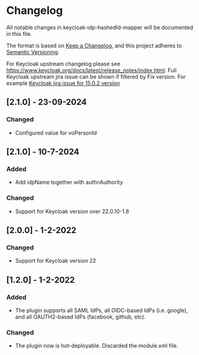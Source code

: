 # Changelog
All notable changes in keycloak-idp-hashedId-mapper will be documented in this file.

The format is based on [Keep a Changelog](https://keepachangelog.com/en/1.0.0/),
and this project adheres to [Semantic Versioning](https://semver.org/spec/v2.0.0.html).

For Keycloak upstream changelog please see https://www.keycloak.org/docs/latest/release_notes/index.html.
Full Keycloak upstream jira issue can be shown if filtered by Fix version. For example [Keycloak jira issue for 15.0.2 version](https://issues.redhat.com/browse/KEYCLOAK-19161?jql=project%20%3D%20keycloak%20and%20fixVersion%20%3D%2015.0.2)

## [2.1.0] - 23-09-2024

### Changed
- Configured value for voPersonId

## [2.1.0] - 10-7-2024
### Added
- Add idpName together with authnAuthority

### Changed
- Support for Keycloak version over 22.0.10-1.8

## [2.0.0] - 1-2-2022
### Changed
- Support for Keycloak version 22

## [1.2.0] - 1-2-2022
### Added
- The plugin supports all SAML IdPs, all OIDC-based IdPs (i.e. google), and all OAUTH2-based IdPs (facebook, github, etc).

### Changed
- The plugin now is hot-deployable. Discarded the module.xml file.

